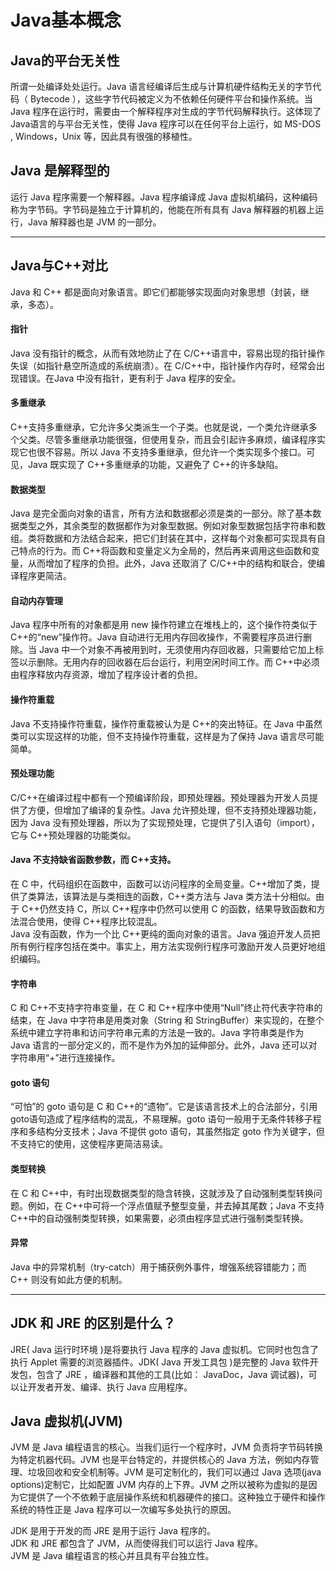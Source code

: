 # Java基本概念

## Java的平台无关性
所谓一处编译处处运行。Java 语言经编译后生成与计算机硬件结构无关的字节代码（ Bytecode ），这些字节代码被定义为不依赖任何硬件平台和操作系统。当 Java 程序在运行时，需要由一个解释程序对生成的字节代码解释执行。这体现了Java语言的与平台无关性，使得 Java 程序可以在任何平台上运行，如 MS-DOS , Windows，Unix 等，因此具有很强的移植性。

## Java 是解释型的 
运行 Java 程序需要一个解释器。Java 程序编译成 Java 虚拟机编码，这种编码称为字节码。字节码是独立于计算机的，他能在所有具有 Java 解释器的机器上运行，Java 解释器也是 JVM 的一部分。

***
## Java与C++对比
Java 和 C++ 都是面向对象语言。即它们都能够实现面向对象思想（封装，继承，多态）。  
#### 指针
 Java 没有指针的概念，从而有效地防止了在 C/C++语言中，容易出现的指针操作失误（如指针悬空所造成的系统崩溃）。在 C/C++中，指针操作内存时，经常会出现错误。在Java 中没有指针，更有利于 Java 程序的安全。

#### 多重继承 
C++支持多重继承，它允许多父类派生一个子类。也就是说，一个类允许继承多个父类。尽管多重继承功能很强，但使用复杂，而且会引起许多麻烦，编译程序实现它也很不容易。所以 Java 不支持多重继承，但允许一个类实现多个接口。可见，Java 既实现了 C++多重继承的功能，又避免了 C++的许多缺陷。

#### 数据类型 
Java 是完全面向对象的语言，所有方法和数据都必须是类的一部分。除了基本数据类型之外，其余类型的数据都作为对象型数据。例如对象型数据包括字符串和数组。类将数据和方法结合起来，把它们封装在其中，这样每个对象都可实现具有自己特点的行为。而 C++将函数和变量定义为全局的，然后再来调用这些函数和变量，从而增加了程序的负担。此外，Java 还取消了 C/C++中的结构和联合，使编译程序更简洁。

#### 自动内存管理
 Java 程序中所有的对象都是用 new 操作符建立在堆栈上的，这个操作符类似于 C++的“new”操作符。Java 自动进行无用内存回收操作，不需要程序员进行删除。当 Java 中一个对象不再被用到时，无须使用内存回收器，只需要给它加上标签以示删除。无用内存的回收器在后台运行，利用空闲时间工作。而 C++中必须由程序释放内存资源，增加了程序设计者的负担。

#### 操作符重载 
Java 不支持操作符重载，操作符重载被认为是 C++的突出特征。在 Java 中虽然类可以实现这样的功能，但不支持操作符重载，这样是为了保持 Java 语言尽可能简单。

#### 预处理功能  
C/C++在编译过程中都有一个预编译阶段，即预处理器。预处理器为开发人员提供了方便，但增加了编译的复杂性。Java 允许预处理，但不支持预处理器功能，因为 Java 没有预处理器，所以为了实现预处理，它提供了引入语句（import），它与 C++预处理器的功能类似。

#### Java 不支持缺省函数参数，而 C++支持。
 在 C 中，代码组织在函数中，函数可以访问程序的全局变量。C++增加了类，提供了类算法，该算法是与类相连的函数，C++类方法与 Java 类方法十分相似。由于 C++仍然支持 C，所以 C++程序中仍然可以使用 C 的函数，结果导致函数和方法混合使用，使得 C++程序比较混乱。  
Java 没有函数，作为一个比 C++更纯的面向对象的语言。Java 强迫开发人员把所有例行程序包括在类中。事实上，用方法实现例行程序可激励开发人员更好地组织编码。

#### 字符串
C 和 C++不支持字符串变量，在 C 和 C++程序中使用“Null”终止符代表字符串的结束，在 Java 中字符串是用类对象（String 和 StringBuffer）来实现的，在整个系统中建立字符串和访问字符串元素的方法是一致的。Java 字符串类是作为 Java 语言的一部分定义的，而不是作为外加的延伸部分。此外，Java 还可以对字符串用“+”进行连接操作。

#### goto 语句  
“可怕”的 goto 语句是 C 和 C++的“遗物”。它是该语言技术上的合法部分，引用 goto语句造成了程序结构的混乱，不易理解。goto 语句一般用于无条件转移子程序和多结构分支技术；Java 不提供 goto 语句，其虽然指定 goto 作为关键字，但不支持它的使用，这使程序更简洁易读。

#### 类型转换 
在 C 和 C++中，有时出现数据类型的隐含转换，这就涉及了自动强制类型转换问题。例如，在 C++中可将一个浮点值赋予整型变量，并去掉其尾数；Java 不支持 C++中的自动强制类型转换，如果需要，必须由程序显式进行强制类型转换。 

#### 异常
Java 中的异常机制（try-catch）用于捕获例外事件，增强系统容错能力；而 C++ 则没有如此方便的机制。

***
## JDK 和 JRE 的区别是什么？
JRE( Java 运行时环境 )是将要执行 Java 程序的 Java 虚拟机。它同时也包含了执行 Applet 需要的浏览器插件。JDK( Java 开发工具包 )是完整的 Java 软件开发包，包含了 JRE ，编译器和其他的工具(比如： JavaDoc，Java 调试器)，可以让开发者开发、编译、执行 Java 应用程序。

## Java 虚拟机(JVM)
JVM 是 Java 编程语言的核心。当我们运行一个程序时，JVM 负责将字节码转换为特定机器代码。JVM 也是平台特定的，并提供核心的 Java 方法，例如内存管理、垃圾回收和安全机制等。JVM 是可定制化的，我们可以通过 Java 选项(java options)定制它，比如配置 JVM 内存的上下界。JVM 之所以被称为虚拟的是因为它提供了一个不依赖于底层操作系统和机器硬件的接口。这种独立于硬件和操作系统的特性正是 Java 程序可以一次编写多处执行的原因。
 
JDK 是用于开发的而 JRE 是用于运行 Java 程序的。  
JDK 和 JRE 都包含了 JVM，从而使得我们可以运行 Java 程序。  
JVM 是 Java 编程语言的核心并且具有平台独立性。